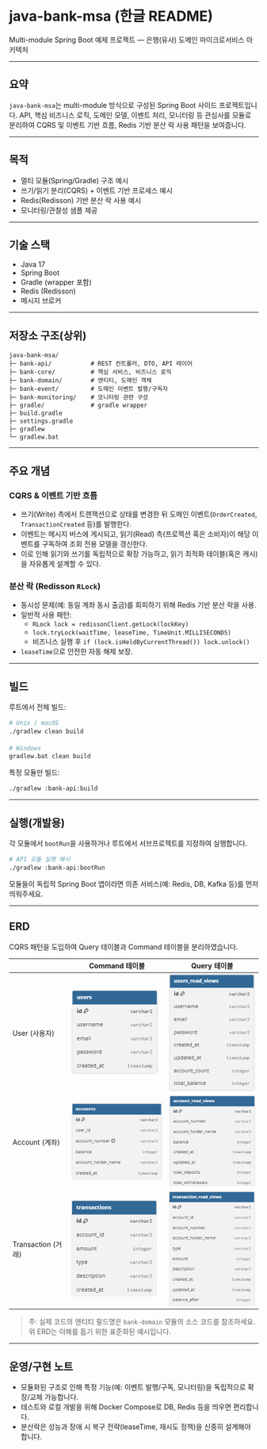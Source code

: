 # java-bank-msa (한글 README)

Multi-module Spring Boot 예제 프로젝트 — 은행(유사) 도메인 마이크로서비스 아키텍처

---

## 요약

`java-bank-msa`는 multi-module 방식으로 구성된 Spring Boot 사이드 프로젝트입니다. API, 핵심 비즈니스 로직, 도메인 모델, 이벤트 처리, 모니터링 등 관심사를 모듈로 분리하여 CQRS 및 이벤트 기반 흐름, Redis 기반 분산 락 사용 패턴을 보여줍니다.

---

## 목적

- 멀티 모듈(Spring/Gradle) 구조 예시
- 쓰기/읽기 분리(CQRS) + 이벤트 기반 프로세스 예시
- Redis(Redisson) 기반 분산 락 사용 예시
- 모니터링/관찰성 샘플 제공

---

## 기술 스택

- Java 17
- Spring Boot
- Gradle (wrapper 포함)
- Redis (Redisson)
- 메시지 브로커

---

## 저장소 구조(상위)

```
java-bank-msa/
├─ bank-api/           # REST 컨트롤러, DTO, API 레이어
├─ bank-core/          # 핵심 서비스, 비즈니스 로직
├─ bank-domain/        # 엔티티, 도메인 객체
├─ bank-event/         # 도메인 이벤트 발행/구독자
├─ bank-monitoring/    # 모니터링 관련 구성
├─ gradle/             # gradle wrapper
├─ build.gradle
├─ settings.gradle
├─ gradlew
└─ gradlew.bat
```

---

## 주요 개념

### CQRS & 이벤트 기반 흐름

- 쓰기(Write) 측에서 트랜잭션으로 상태를 변경한 뒤 도메인 이벤트(`OrderCreated`, `TransactionCreated` 등)를 발행한다.
- 이벤트는 메시지 버스에 게시되고, 읽기(Read) 측(프로젝션 혹은 소비자)이 해당 이벤트를 구독하여 조회 전용 모델을 갱신한다.
- 이로 인해 읽기와 쓰기를 독립적으로 확장 가능하고, 읽기 최적화 테이블(혹은 캐시)을 자유롭게 설계할 수 있다.

### 분산 락 (Redisson `RLock`)

- 동시성 문제(예: 동일 계좌 동시 출금)를 회피하기 위해 Redis 기반 분산 락을 사용.
- 일반적 사용 패턴:
   - `RLock lock = redissonClient.getLock(lockKey)`
   - `lock.tryLock(waitTime, leaseTime, TimeUnit.MILLISECONDS)`
   - 비즈니스 실행 후 `if (lock.isHeldByCurrentThread()) lock.unlock()`
- `leaseTime`으로 안전한 자동 해제 보장.

---

## 빌드

루트에서 전체 빌드:

```bash
# Unix / macOS
./gradlew clean build

# Windows
gradlew.bat clean build
```

특정 모듈만 빌드:

```bash
./gradlew :bank-api:build
```

---

## 실행(개발용)

각 모듈에서 `bootRun`을 사용하거나 루트에서 서브프로젝트를 지정하여 실행합니다.

```bash
# API 모듈 실행 예시
./gradlew :bank-api:bootRun
```

모듈들이 독립적 Spring Boot 앱이라면 의존 서비스(예: Redis, DB, Kafka 등)를 먼저 띄워주세요.

---

## ERD

CQRS 패턴을 도입하여 Query 테이블과 Command 테이블을 분리하였습니다.

|                  | Command 테이블           | Query 테이블             |
|------------------|-----------------------|-----------------------|
| User (사용자)       | ![erd1.png](erd1.png) | ![erd2.png](erd2.png) |
| Account (계좌)     | ![erd3.png](erd3.png) | ![erd4.png](erd4.png) |
| Transaction (거래) | ![erd5.png](erd5.png) | ![erd6.png](erd6.png) |

> 주: 실제 코드의 엔티티 필드명은 `bank-domain` 모듈의 소스 코드를 참조하세요. 위 ERD는 이해를 돕기 위한 표준화된 예시입니다.


---

## 운영/구현 노트

- 모듈화된 구조로 인해 특정 기능(예: 이벤트 발행/구독, 모니터링)을 독립적으로 확장/교체 가능합니다.
- 테스트와 로컬 개발을 위해 Docker Compose로 DB, Redis 등을 띄우면 편리합니다.
- 분산락은 성능과 장애 시 복구 전략(leaseTime, 재시도 정책)을 신중히 설계해야 합니다.



